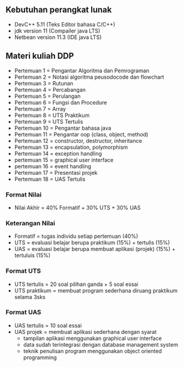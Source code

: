 ## Kebutuhan perangkat lunak

- DevC++ 5.11 (Teks Editor bahasa C/C++)
- jdk version 11 (Compailer java LTS)
- Netbean version 11.3 (IDE java LTS)

## Materi kuliah DDP

- Pertemuan 1 = Pengantar Algoritma dan Pemrograman
- Pertemuan 2 = Notasi algoritma peusodocode dan flowchart
- Pertemuan 3 = Rutunan
- Pertemuan 4 = Percabangan
- Pertemuan 5 = Perulangan
- Pertemuan 6 = Fungsi dan Procedure
- Pertemuan 7 = Array
- Pertemuan 8 = UTS Praktikum
- Pertemuan 9 = UTS Tertulis
- Pertemuan 10 = Pengantar bahasa java
- Pertemuan 11 = Pengantar oop (class, object, method)
- Pertemuan 12 = constructor, destructor, inheritance
- Pertemuan 13 = encapsulation, polymorphism
- Pertemuan 14 = exception handling
- pertemuan 15 = graphical user interface
- pertemuan 16 = event handling
- Pertemuan 17 = Presentasi projek
- Pertemuan 18 = UAS Tertulis

### Format Nilai

- Nilai Akhir = 40% Formatif + 30% UTS + 30% UAS

### Keterangan Nilai

- Formatif = tugas individu setiap pertemuan (40%)
- UTS = evaluasi belajar berupa praktikum (15%) + tertulis (15%)
- UAS = evaluasi belajar berupa membuat aplikasi (projek) (15%) + tertuluis (15%)

### Format UTS

- UTS tertulis = 20 soal pilihan ganda + 5 soal essai
- UTS praktikum = membuat program sederhana diruang praktikum selama 3sks

### Format UAS

- UAS tertulis = 10 soal essai
- UAS projek = membuat aplikasi sederhana dengan syarat
  - tampilan aplikasi menggunakan graphical user interface
  - data sudah terintegrasi dengan database management system
  - teknik penulisan program menggunakan object oriented programming

